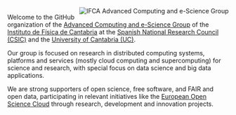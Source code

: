 <img  align="right" src="https://ifca.github.io/images/logo.png" alt="IFCA Advanced Computing and e-Science Group" />

Welcome to the GitHub organization of the
[Advanced Computing and e-Science Group](https://computing.ifca.es) of the
[Instituto de Física de Cantabria](https://ifca.unican.es) at the
[Spanish National Research Council (CSIC)](https://www.csic.es) and the
[University of Cantabria (UC)](https://web.unican.es).

Our group is focused on research in distributed computing systems, platforms
and services (mostly cloud computing and supercomputing) for science and
research, with special focus on data science and big data applications.

We are strong supporters of open science, free software, and FAIR and open
data, participating in relevant initiatives like the [European Open Science
Cloud](https://eosc.eu) through research, development and innovation projects.

